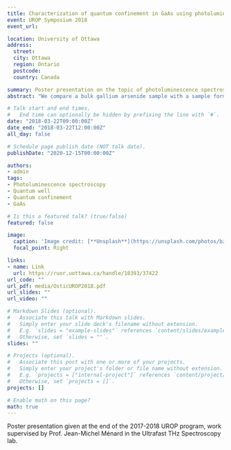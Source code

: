 ```yaml
---
title: Characterization of quantum confinement in GaAs using photoluminescence spectroscopy 
event: UROP Symposium 2018
event_url:

location: University of Ottawa
address:
  street: 
  city: Ottawa
  region: Ontario
  postcode: 
  country: Canada

summary: Poster presentation on the topic of photoluminescence spectroscopy given during the 2018 Syposium for the Undergraduate Research Opportunity Program.
abstract: "We compare a bulk gallium arsenide sample with a sample formed of stacked quantum wells to observe the bandgap shift owing to quantum confinement. The observations agree well with the infinite potential well model."

# Talk start and end times.
#   End time can optionally be hidden by prefixing the line with `#`.
date: "2018-03-22T09:00:00Z"
date_end: "2018-03-22T12:00:00Z"
all_day: false

# Schedule page publish date (NOT talk date).
publishDate: "2020-12-15T00:00:00Z"

authors:
- admin 
tags: 
- Photoluminescence spectroscopy
- Quantum well
- Quantum confinement
- GaAs

# Is this a featured talk? (true/false)
featured: false

image:
  caption: 'Image credit: [**Unsplash**](https://unsplash.com/photos/bzdhc5b3Bxs)'
  focal_point: Right

links:
- name: Link
  url: https://ruor.uottawa.ca/handle/10393/37422
url_code: ""
url_pdf: media/OsticUROP2018.pdf
url_slides: ""
url_video: ""

# Markdown Slides (optional).
#   Associate this talk with Markdown slides.
#   Simply enter your slide deck's filename without extension.
#   E.g. `slides = "example-slides"` references `content/slides/example-slides.md`.
#   Otherwise, set `slides = ""`.
slides: "" 

# Projects (optional).
#   Associate this post with one or more of your projects.
#   Simply enter your project's folder or file name without extension.
#   E.g. `projects = ["internal-project"]` references `content/project/deep-learning/index.md`.
#   Otherwise, set `projects = []`.
projects: []

# Enable math on this page?
math: true
---
```


Poster presentation given at the end of the 2017-2018 UROP program, work supervised by Prof. Jean-Michel Ménard in the Ultrafast THz Spectroscopy lab.
